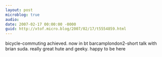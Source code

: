 ```yaml
---
layout: post
microblog: true
audio: 
date: 2007-02-17 00:00:00 -0000
guid: http://xtof.micro.blog/2007/02/17/t5554859.html
---
```

bicycle-commuting achieved. now in bt barcamplondon2-short talk with brian suda. really great hute and geeky. happy to be here 

